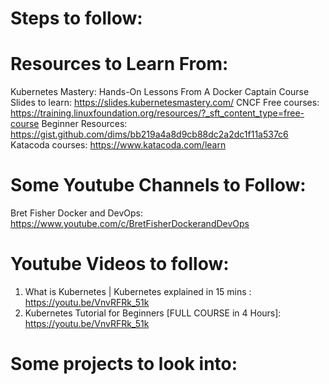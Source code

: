 # Steps to follow: 


# Resources to Learn From:
Kubernetes Mastery: Hands-On Lessons From A Docker Captain Course Slides to learn: https://slides.kubernetesmastery.com/
CNCF Free courses: https://training.linuxfoundation.org/resources/?_sft_content_type=free-course
Beginner Resources: https://gist.github.com/dims/bb219a4a8d9cb88dc2a2dc1f11a537c6
Katacoda courses: https://www.katacoda.com/learn

# Some Youtube Channels to Follow:
Bret Fisher Docker and DevOps: https://www.youtube.com/c/BretFisherDockerandDevOps

# Youtube Videos to follow: 
1. What is Kubernetes | Kubernetes explained in 15 mins : https://youtu.be/VnvRFRk_51k
2. Kubernetes Tutorial for Beginners [FULL COURSE in 4 Hours]: https://youtu.be/VnvRFRk_51k

# Some projects to look into:

